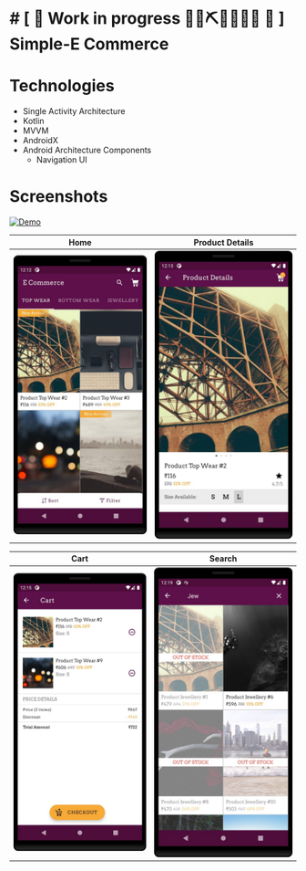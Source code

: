 # # \[ 🚧 Work in progress 👷‍♀️⛏👷🔧️👷🔧 🚧 ] **Simple-E Commerce**

# Technologies
- Single Activity Architecture
- Kotlin
- MVVM
- AndroidX
- Android Architecture Components
  - Navigation UI

# Screenshots
[![Demo](https://img.youtube.com/vi/RzdxahE6vzI/0.jpg)](https://www.youtube.com/watch?v=RzdxahE6vzI)

Home            |  Product Details
:-------------------------:|:-------------------------:
![](art/home.jpg) | ![](art/details.jpg)

Cart          |  Search
:-------------------------:|:-------------------------:
![](art/cart.jpg) | ![](art/search.jpg)